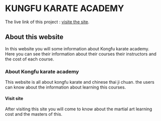 # KUNGFU KARATE ACADEMY


The live link of this project : [visite the site](https://kongfu-academy-assignment-9.netlify.app/).

## About this website

In this website you will some information about Kongfu karate academy. Here you can see their information about their courses their instructors and the cost of each course.

### About Kongfu karate academy

This website is all about kongfu karate and chinese thai ji chuan. the users can know about the information about learning this courses.

#### Visit site
After visiting this site you will come to know about the martial art learning cost and the masters of this.


